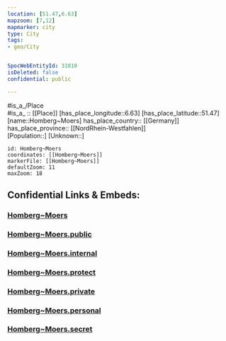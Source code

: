 ```yaml
---
location: [51.47,6.63] 
mapzoom: [7,12] 
mapmarker: city 
type: City
tags:
- geo/City


SpocWebEntityId: 31010
isDeleted: false
confidential: public

---
```

#is_a_/Place  
#is_a_ :: [[Place]] 
[has_place_longitude::6.63] 
[has_place_latitude::51.47] 
[name::Homberg~Moers] 
has_place_country:: [[Germany]]  
has_place_province:: [[NordRhein-Westfahlen]]  
[Population::] 
[Unknown::] 


```leaflet
id: Homberg~Moers
coordinates: [[Homberg~Moers]] 
markerFile: [[Homberg~Moers]] 
defaultZoom: 11 
maxZoom: 18
```


## Confidential Links & Embeds: 

### [Homberg~Moers](/_Standards/Earth/Continent/Europe/Europe~Central/Germany/Germany~West/Nordrhein-Westfalen/counties~NW/Wesel/cities~Wesel/Moers/Homberg~Moers.md) 

### [Homberg~Moers.public](/_public/Earth/Continent/Europe/Europe~Central/Germany/Germany~West/Nordrhein-Westfalen/counties~NW/Wesel/cities~Wesel/Moers/Homberg~Moers.public.md) 

### [Homberg~Moers.internal](/_internal/Earth/Continent/Europe/Europe~Central/Germany/Germany~West/Nordrhein-Westfalen/counties~NW/Wesel/cities~Wesel/Moers/Homberg~Moers.internal.md) 

### [Homberg~Moers.protect](/_protect/Earth/Continent/Europe/Europe~Central/Germany/Germany~West/Nordrhein-Westfalen/counties~NW/Wesel/cities~Wesel/Moers/Homberg~Moers.protect.md) 

### [Homberg~Moers.private](/_private/Earth/Continent/Europe/Europe~Central/Germany/Germany~West/Nordrhein-Westfalen/counties~NW/Wesel/cities~Wesel/Moers/Homberg~Moers.private.md) 

### [Homberg~Moers.personal](/_personal/Earth/Continent/Europe/Europe~Central/Germany/Germany~West/Nordrhein-Westfalen/counties~NW/Wesel/cities~Wesel/Moers/Homberg~Moers.personal.md) 

### [Homberg~Moers.secret](/_secret/Earth/Continent/Europe/Europe~Central/Germany/Germany~West/Nordrhein-Westfalen/counties~NW/Wesel/cities~Wesel/Moers/Homberg~Moers.secret.md)

